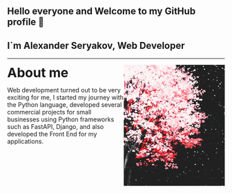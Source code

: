 ## Hello everyone and Welcome to my GitHub profile 👋
## I`m Alexander Seryakov, Web Developer
<hr/>

<!--There is a difference between knowing 
the path and walking the path.-->

<div style="display: flex; justify-content: space-between">
    <div style="max-width: 300px">
        <strong style="font-size: 30px">About me</strong>
        <p>Web development turned out to be very exciting for me, 
            I started my journey with the Python language, developed 
            several commercial projects for small businesses using Python 
            frameworks such as FastAPI, Django, and also developed the Front 
            End for my applications.
        </p>
    </div>
<img style="" src="assets/common/giphy.gif">
</div>


<!--
**AlexanderSeryakov/AlexanderSeryakov** is a ✨ _special_ ✨ repository because its `README.md` (this file) appears on your GitHub profile.

Here are some ideas to get you started:

- 🔭 I’m currently working on ...
- 🌱 I’m currently learning ...
- 👯 I’m looking to collaborate on ...
- 🤔 I’m looking for help with ...
- 💬 Ask me about ...
- 📫 How to reach me: ...
- 😄 Pronouns: ...
- ⚡ Fun fact: ...
-->
